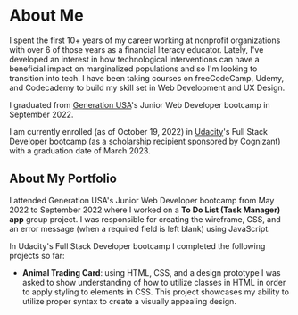 # About Me
I spent the first 10+ years of my career working at nonprofit organizations with over 6 of those years as a financial literacy educator. Lately, I've developed an interest in how technological interventions can have a beneficial impact on marginalized populations and so I'm looking to transition into tech. I have been taking courses on freeCodeCamp, Udemy, and Codecademy to build my skill set in Web Development and UX Design. 

I graduated from [Generation USA](usa.generation.org)'s Junior Web Developer bootcamp in September 2022.

I am currently enrolled (as of October 19, 2022) in [Udacity](https://www.udacity.com/course/full-stack-web-developer-nanodegree--nd0044)'s Full Stack Developer bootcamp (as a scholarship recipient sponsored by Cognizant) with a graduation date of March 2023.

## About My Portfolio
I attended Generation USA's Junior Web Developer bootcamp from May 2022 to September 2022 where I worked on a **To Do List (Task Manager) app** group project. I was responsible for creating the wireframe, CSS, and an error message (when a required field is left blank) using JavaScript.

In Udacity's Full Stack Developer bootcamp I completed the following projects so far:

- **Animal Trading Card**: using HTML, CSS, and a design prototype I was asked to show understanding of how to utilize classes in HTML in order to apply styling to elements in CSS. This project showcases my ability to utilize proper syntax to create a visually appealing design.
